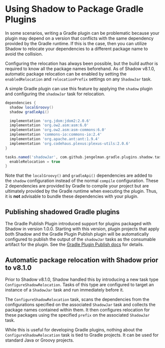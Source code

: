 # Using Shadow to Package Gradle Plugins

In some scenarios, writing a Gradle plugin can be problematic because your plugin may depend on a version that
conflicts with the same dependency provided by the Gradle runtime. If this is the case, then you can utilize Shadow
to relocate your dependencies to a different package name to avoid the collision.

Configuring the relocation has always been possible, but the build author is required to know all the package names
beforehand. As of Shadow v8.1.0, automatic package relocation can be enabled by setting the `enabledRelocation` 
and `relocationPrefix` settings on any `ShadowJar` task.

A simple Gradle plugin can use this feature by applying the `shadow` plugin and configuring the `shadowJar` task for relocation.

```groovy
dependencies {
  shadow localGroovy()
  shadow gradleApi()

  implementation 'org.jdom:jdom2:2.0.6'
  implementation 'org.ow2.asm:asm:6.0'
  implementation 'org.ow2.asm:asm-commons:6.0'
  implementation 'commons-io:commons-io:2.4'
  implementation 'org.apache.ant:ant:1.9.4'
  implementation 'org.codehaus.plexus:plexus-utils:2.0.6'
}

tasks.named('shadowJar', com.github.jengelman.gradle.plugins.shadow.tasks.ShadowJar) {
  enableRelocation = true
}
```

Note that the `localGroovy()` and `gradleApi()` dependencies are added to the `shadow` configuration instead of the
normal `compile` configuration. These 2 dependencies are provided by Gradle to compile your project but are ultimately
provided by the Gradle runtime when executing the plugin. Thus, it is **not** advisable to bundle these dependencies
with your plugin.

## Publishing shadowed Gradle plugins
The Gradle Publish Plugin introduced support for plugins packaged with Shadow in version 1.0.0.
Starting with this version, plugin projects that apply both Shadow and the Gradle Plugin Publish plugin will be
automatically configured to publish the output of the `shadowJar` tasks as the consumable artifact for the plugin.
See the [Gradle Plugin Publish docs](https://docs.gradle.org/current/userguide/publishing_gradle_plugins.html#shadow_dependencies) for details.

## Automatic package relocation with Shadow prior to v8.1.0

Prior to Shadow v8.1.0, Shadow handled this by introducing a new task type `ConfigureShadowRelocation`.
Tasks of this type are configured to target an instance of a `ShadowJar` task and run immediately before it.

The `ConfigureShadowRelocation` task, scans the dependencies from the configurations specified on the associated
`ShadowJar` task and collects the package names contained within them. It then configures relocation for these
packages using the specified `prefix` on the associated `ShadowJar` task.

While this is useful for developing Gradle plugins, nothing about the `ConfigureShadowRelocation` task is tied to
Gradle projects. It can be used for standard Java or Groovy projects.
